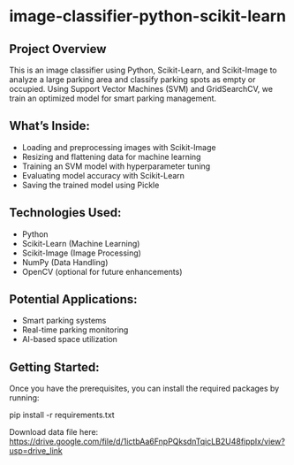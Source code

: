# image-classifier-python-scikit-learn
## Project Overview

This is an image classifier using Python, Scikit-Learn, and Scikit-Image to analyze a large parking area and classify parking spots as empty or occupied. Using Support Vector Machines (SVM) and GridSearchCV, we train an optimized model for smart parking management.

## What’s Inside:
- Loading and preprocessing images with Scikit-Image
- Resizing and flattening data for machine learning
- Training an SVM model with hyperparameter tuning
- Evaluating model accuracy with Scikit-Learn
- Saving the trained model using Pickle

## Technologies Used:
- Python
- Scikit-Learn (Machine Learning)
- Scikit-Image (Image Processing)
- NumPy (Data Handling)
- OpenCV (optional for future enhancements)

## Potential Applications:
- Smart parking systems
- Real-time parking monitoring
- AI-based space utilization


## Getting Started:
Once you have the prerequisites, you can install the required packages by running:

pip install -r requirements.txt

Download data file here: https://drive.google.com/file/d/1ictbAa6FnpPQksdnTqicLB2U48fippIx/view?usp=drive_link
